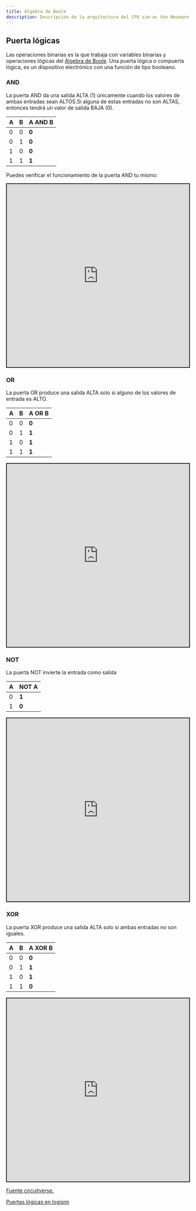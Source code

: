 ```yaml
---
title: Álgebra de Boole
description: Descripción de la arquitectura del CPU sim-ac Von Neumann
---
```


## Puerta lógicas
Las operaciones binarias es la que trabaja con variables binarias y operaciones lógicas del [Álgebra de Boole](https://es.wikipedia.org/wiki/%C3%81lgebra_de_Boole).
Una puerta lógica o compuerta lógica, es un dispositivo electrónico con una función de tipo booleano.

### AND
La puerta AND da una salida ALTA (1) únicamente cuando los valores de ambas entradas sean ALTOS.Si alguna de estas entradas no son ALTAS, entonces tendrá un valor de salida BAJA (0). 

| A | B | **A AND B**|
|---|---|-------|
| 0 | 0 | **0** |
| 0 | 1 | **0** |
| 1 | 0 | **0** |
| 1 | 1 | **1** |

Puedes verificar el funcionamiento de la puerta AND tu mismo:

<iframe src="https://circuitverse.org/simulator/embed/puerta-logica-and-4a32cfe4-69c6-472d-95ba-72074f58e0c4?theme=default&display_title=false&clock_time=false&fullscreen=true&zoom_in_out=true" style="border-width:; border-style: solid; border-color:;" name="myiframe" id="projectPreview" scrolling="no" frameborder="1" marginheight="0px" marginwidth="0px" height="500" width="500" allowFullScreen></iframe>

### OR
La puerta OR produce una salida ALTA solo si alguno de los valores de entrada es ALTO.

| A | B | **A OR B**|
|---|---|-------|
| 0 | 0 | **0** |
| 0 | 1 | **1** |
| 1 | 0 | **1** |
| 1 | 1 | **1** |

<iframe src="https://circuitverse.org/simulator/embed/puerta-logica-or?theme=default&display_title=false&clock_time=false&fullscreen=true&zoom_in_out=true" style="border-width:; border-style: solid; border-color:;" name="myiframe" id="projectPreview" scrolling="no" frameborder="1" marginheight="0px" marginwidth="0px" height="500" width="500" allowFullScreen></iframe>

### NOT
La puerta NOT invierte la entrada como salida

| A | **NOT A**|
|---|-------|
| 0 | **1** |
| 1 | **0** |

<iframe src="https://circuitverse.org/simulator/embed/puertas-logica-not?theme=default&display_title=false&clock_time=false&fullscreen=true&zoom_in_out=true" style="border-width:; border-style: solid; border-color:;" name="myiframe" id="projectPreview" scrolling="no" frameborder="1" marginheight="0px" marginwidth="0px" height="500" width="500" allowFullScreen></iframe>

### XOR
La puerta XOR produce una salida ALTA solo si ambas entradas no son iguales.

| A | B | **A XOR B**|
|---|---|-------|
| 0 | 0 | **0** |
| 0 | 1 | **1** |
| 1 | 0 | **1** |
| 1 | 1 | **0** |

<iframe src="https://circuitverse.org/simulator/embed/puerta-logica-xor-8e119ada-cb1d-4500-993f-256c2997c161?theme=default&display_title=false&clock_time=false&fullscreen=true&zoom_in_out=true" style="border-width:; border-style: solid; border-color:;" name="myiframe" id="projectPreview" scrolling="no" frameborder="1" marginheight="0px" marginwidth="0px" height="500" width="500" allowFullScreen></iframe>

[Fuente circuitverse.](https://docs.circuitverse.org/#/chapter4/4gates)


[Puertas lógicas en logisim](https://drive.google.com/drive/folders/1lCuW1E56DdzXhiComBH8T8VFIfGi-37w?usp=drive_link)



